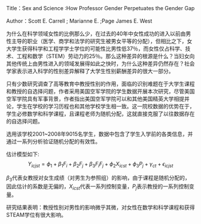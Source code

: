 Title：Sex and Science :How Professor Gender Perpetuates the Gender Gap

Author：Scott E. Carrell ; Marianne E. ;Page James E. West

为什么在科学领域女性的比例那么少，在过去的40年中女性成功的进入以前由男性主导的职业（医学、商学和法学的研究生被男女平等的分配），但相比之下，女大学生获得科学和工程学学士学位的可能性比男性低37％，而女性仅占科学、技术、工程和数学（STEM）劳动力的25％。那么这种差异的根源是什么？当妇女向其他传统上由男性进入的领域发展得如此之快时，为什么这种差异仍然存在？社会学家表示进入科学的性别差异解释了大学生性别薪酬差异的很大一部分。

只有少数研究调查了高等教育中教授性别的作用，面临的识别难题在于大学生课程和教授的自选择问题，作者采用美国空军学院的学生数据开展本次研究，尽管美国空军学院具有军事背景，作者指出美国空军学院可以和其他美国精英大学相提并论，学生在学校的学习历程也和其他学校学生相一致。这一院校数据的优势在于，学生必修数学和科学课程，且课程老师为随机分配，这就直接克服了以往数据存在的自选择问题。

选用该学校2001~2008年9015名学生，数据中包含了学生入学前的各类信息，并通过一系列分析验证随机分配的有效性。

估计模型如下:  
$$
Y_{icjst}=\phi_1+\beta_1 F_i+\beta_2 F_j+\beta_3 F_i F_j+\phi_2 X_{icst}+\phi_3 P_j+\gamma_{ct}+\epsilon_{icjst}
$$  

$\beta_3$代表女教授对女生成绩（对男生为参照组）的影响，由于课程是随机分配的，因此估计的系数是无偏的，$X_{icst}$代表一系列控制变量，$P_j$表示教授的一系列控制变量。

研究结果表明：教授性别对男性的影响微乎其微，对女性在数学和科学课程和获得STEAM学位有很大影响。
